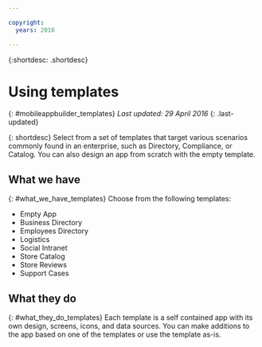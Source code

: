 ```yaml
---

copyright:
  years: 2016

---
```

{:shortdesc: .shortdesc}

# Using templates
{: #mobileappbuilder_templates}
*Last updated: 29 April 2016*
{: .last-updated}

{: shortdesc}
Select from a set of templates that target various scenarios commonly found in an enterprise, such as Directory, Compliance, or Catalog. You can also design an app from scratch with the empty template.


## What we have
{: #what_we_have_templates}
Choose from the following templates:

* Empty App
* Business Directory
* Employees Directory
* Logistics
* Social Intranet
* Store Catalog
* Store Reviews
* Support Cases


## What they do
{: #what_they_do_templates}
Each template is a self contained app with its own design, screens, icons, and data sources. You can make additions to the app based on one of the templates or use the template as-is. 

